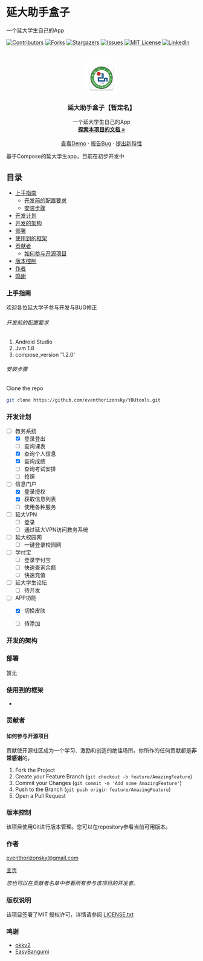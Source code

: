 # 延大助手盒子

一个延大学生自己的App

<!-- PROJECT SHIELDS -->

[![Contributors][contributors-shield]][contributors-url]
[![Forks][forks-shield]][forks-url]
[![Stargazers][stars-shield]][stars-url]
[![Issues][issues-shield]][issues-url]
[![MIT License][license-shield]][license-url]
[![LinkedIn][linkedin-shield]][linkedin-url]

<!-- PROJECT LOGO -->
<br />

<p align="center">
  <a href="https://github.com/eventhorizonsky/YBUtools/">
    <img src="app/src/main/res/mipmap-xxxhdpi/ic_ybu.png" alt="Logo" width="80" height="80">
  </a>

  <h3 align="center">延大助手盒子【暂定名】</h3>
  <p align="center">
    一个延大学生自己的App
    <br />
    <a href="https://github.com/eventhorizonsky/YBUtools/"><strong>探索本项目的文档 »</strong></a>
    <br />
    <br />
    <a href="https://github.com/eventhorizonsky/YBUtools/">查看Demo</a>
    ·
    <a href="https://github.com/eventhorizonsky/YBUtools/issues">报告Bug</a>
    ·
    <a href="https://github.com/eventhorizonsky/YBUtools/issues">提出新特性</a>
  </p>




 基于Compose的延大学生app，目前在初步开发中

## 目录

- [上手指南](#上手指南)
  - [开发前的配置要求](#开发前的配置要求)
  - [安装步骤](#安装步骤)
- [开发计划](#开发计划)
- [开发的架构](#开发的架构)
- [部署](#部署)
- [使用到的框架](#使用到的框架)
- [贡献者](#贡献者)
  - [如何参与开源项目](#如何参与开源项目)
- [版本控制](#版本控制)
- [作者](#作者)
- [鸣谢](#鸣谢)

### 上手指南

欢迎各位延大学子参与开发与BUG修正

###### 开发前的配置要求

1. Android Studio
2. Jvm 1.8
3. compose_version   '1.2.0'

###### 安装步骤

Clone the repo

```sh
git clone https://github.com/eventhorizonsky/YBUtools.git
```

### 开发计划
- [ ] 教务系统
  - [x] 登录登出
  - [ ] 查询课表
  - [x] 查询个人信息
  - [x] 查询成绩
  - [ ] 查询考试安排
  - [ ] 抢课
- [ ] 信息门户
  - [x] 登录授权
  - [x] 获取信息列表
  - [ ] 使用各种服务
- [ ] 延大VPN
  - [ ] 登录
  - [ ] 通过延大VPN访问教务系统
- [ ] 延大校园网
  - [ ] 一键登录校园网
- [ ] 学付宝
  - [ ] 登录学付宝
  - [ ] 快速查询余额
  - [ ] 快速充值
- [ ] 延大学生论坛
  - [ ] 待开发
- [ ] APP功能
  - [x] 切换皮肤
  - [ ] 待添加



### 开发的架构 



### 部署

暂无

### 使用到的框架

- 

### 贡献者



#### 如何参与开源项目

贡献使开源社区成为一个学习、激励和创造的绝佳场所。你所作的任何贡献都是**非常感谢**的。


1. Fork the Project
2. Create your Feature Branch (`git checkout -b feature/AmazingFeature`)
3. Commit your Changes (`git commit -m 'Add some AmazingFeature'`)
4. Push to the Branch (`git push origin feature/AmazingFeature`)
5. Open a Pull Request



### 版本控制

该项目使用Git进行版本管理。您可以在repository参看当前可用版本。

### 作者

eventhorizonsky@gmail.com

[主页](https://www.ezsky.xyz/)

 *您也可以在贡献者名单中参看所有参与该项目的开发者。*

### 版权说明

该项目签署了MIT 授权许可，详情请参阅 [LICENSE.txt](https://github.com/eventhorizonsky/YBUtools/blob/master/LICENSE.txt)

### 鸣谢


- [okkv2](https://github.com/heyanLE/okkv2)
- [EasyBangumi](https://github.com/easybangumiorg/EasyBangumi)
<!-- links -->
[your-project-path]:eventhorizonsky/YBUtools
[contributors-shield]: https://img.shields.io/github/contributors/eventhorizonsky/YBUtools.svg?style=flat-square
[contributors-url]: https://github.com/eventhorizonsky/YBUtools/graphs/contributors
[forks-shield]: https://img.shields.io/github/forks/eventhorizonsky/YBUtools.svg?style=flat-square
[forks-url]: https://github.com/eventhorizonsky/YBUtools/network/members
[stars-shield]: https://img.shields.io/github/stars/eventhorizonsky/YBUtools.svg?style=flat-square
[stars-url]: https://github.com/eventhorizonsky/YBUtools/stargazers
[issues-shield]: https://img.shields.io/github/issues/eventhorizonsky/YBUtools.svg?style=flat-square
[issues-url]: https://img.shields.io/github/issues/eventhorizonsky/YBUtools.svg
[license-shield]: https://img.shields.io/github/license/eventhorizonsky/YBUtools.svg?style=flat-square
[license-url]: https://github.com/eventhorizonsky/YBUtools/blob/master/LICENSE.txt
[linkedin-shield]: https://img.shields.io/badge/-LinkedIn-black.svg?style=flat-square&logo=linkedin&colorB=555
[linkedin-url]:https://www.ezsky.xyz/